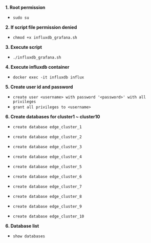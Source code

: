 **1. Root permission**

- `sudo su`

**2. If script file permission denied**

- `chmod +x influxdb_grafana.sh`

**3. Execute script**

- `./influxdb_grafana.sh`

**4. Execute influxdb container**

- `docker exec -it influxdb influx`

**5. Create user id and password**

- `create user <username> with password '<password>' with all privileges`
- `grant all privileges to <username>`

**6. Create databases for cluster1 ~ cluster10**


- `create database edge_cluster_1`

- `create database edge_cluster_2`

- `create database edge_cluster_3`

- `create database edge_cluster_4`

- `create database edge_cluster_5`

- `create database edge_cluster_6`

- `create database edge_cluster_7`

- `create database edge_cluster_8`

- `create database edge_cluster_9`

- `create database edge_cluster_10`

**6. Database list**

- `show databases`
